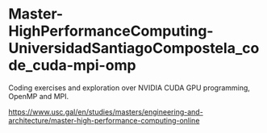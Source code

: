 # Master-HighPerformanceComputing-UniversidadSantiagoCompostela_code_cuda-mpi-omp
Coding exercises and exploration over NVIDIA CUDA GPU programming, OpenMP and MPI.


https://www.usc.gal/en/studies/masters/engineering-and-architecture/master-high-performance-computing-online
